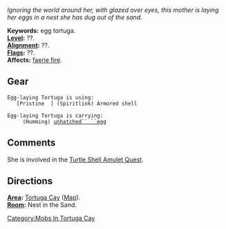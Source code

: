 *Ignoring the world around her, with glazed over eyes, this mother is
laying her eggs in a nest she has dug out of the sand.*

**Keywords:** egg tortuga.  
**[Level](Level.md "wikilink"):** ??.  
**[Alignment](Alignment.md "wikilink"):** ??.  
**[Flags](:Category:_Mob_Types.md "wikilink"):** ??.  
**Affects:** [faerie fire](Faerie_Fire.md "wikilink").  

## Gear

`Egg-laying Tortuga is using:`  
<worn about body>`   [Pristine  ] (Spiritlink) Armored shell`

`Egg-laying Tortuga is carrying:`  
`     (Humming) `[`unhatched`` ``egg`](Unhatched_Egg.md "wikilink")

## Comments

She is involved in the [Turtle Shell Amulet
Quest](Turtle_Shell_Amulet_Quest "wikilink").

## Directions

**[Area](:Category:_Areas.md "wikilink"):** [Tortuga
Cay](:Category:_Tortuga_Cay.md "wikilink")
([Map](Tortuga_Cay_Map.md "wikilink")).  
**[Room](:Category:_Rooms.md "wikilink"):** Nest in the Sand.  

[Category:Mobs In Tortuga Cay](Category:Mobs_In_Tortuga_Cay "wikilink")
